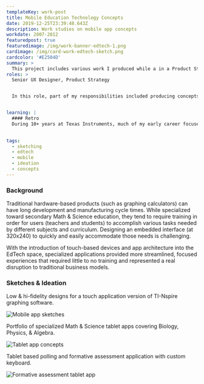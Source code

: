 ```yaml
---
templateKey: work-post
title: Mobile Education Technology Concepts
date: 2019-12-25T23:39:48.643Z
description: Work studies on mobile app concepts 
workdate: 2007-2012
featuredpost: true
featuredimage: /img/work-banner-edtech-1.png
cardimage: /img/card-work-edtech-sketch.png
cardcolor: '#E2504D'
summary: >
  This project includes various work I produced while a in a Product Strategy Role at Texas Instruments in the mid-late 2000s. While TI Education Technology was a staple in a majority of Math & Science classrooms for much of the past 20 years, low-cost disruptors (iPod Touch, iPhones, Tablets) were becoming an attractive platform for our customers. This work represents product concept ideation around mobile app offerings to diversify outside of hardware products. 
roles: >
  Senior UX Designer, Product Strategy


  In this role, part of my responsibilities included producing concepts for future products and services. These designs are likely from 2007-2010 when touch devices were gaining popularity in consumer electronics, and this exploration was used to help visualize what a touch offering or "app" might look like in a product portfolio.


learning: | 
  #### Retro
  During 10+ years at Texas Instruments, much of my early career focused on designing embedded software that ran on monochromatic, low-resolution screens controlled by a physical keypad without the luxury of a pointing device. When mobile touch devices like the iPod touch and iPhone were released, it was delightful to reimagine design & interactions without legacy constraints. This exercise also demonstrated how we might take a monolithic, general purpose math & science product such as a graphing calculator to be used across multiple subjects, and split those feature sets into single-purpose, streamlined experiences that could stand alone and provide more intuitive interfaces.

  
tags:
  - sketching
  - edtech
  - mobile 
  - ideation
  - concepts
---
```

### Background
Traditional hardware-based products (such as graphing calculators) can have long development and manufacturing cycle times. While specialized toward secondary Math & Science education, they tend to require training in order for users (teachers and students) to accomplish various tasks needed by different subjects and curriculum. Designing an embedded interface (at 320x240) to quickly and easily accommodate those needs is challenging.

With the introduction of touch-based devices and app architecture into the EdTech space, specialized applications provided more streamlined, focused experiences that required little to no training and represented a real disruption to traditional business models.

### Sketches & Ideation
Low & hi-fidelity designs for a touch application version of TI-Nspire graphing software. 

<div class="columns is-centered has-margin-top-32">
  <div class="column is-12">
    <img class="img" srcset="/img/card-work-edtech-sketches-mobile.png" alt="Mobile app sketches" />
  </div>
</div>

Portfolio of specialized Math & Science tablet apps covering Biology, Physics, & Algebra.

<div class="columns is-centered has-margin-top-32">
  <div class="column is-12">
    <img class="img" srcset="/img/card-work-edtech-tablet-apps.png" alt="Tablet app concepts" />
  </div>
</div>

Tablet based polling and formative assessment application with custom keyboard.

<div class="columns is-centered has-margin-top-32">
  <div class="column is-12">
    <img class="img" srcset="/img/card-work-edtech-tablet-poll.png" alt="Formative assessment tablet app" />
  </div>
</div>
